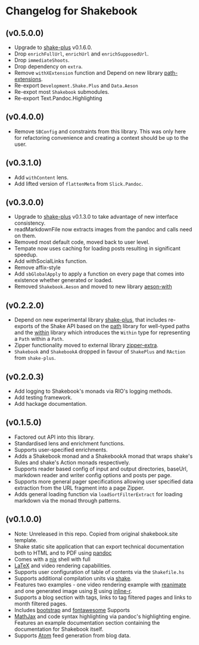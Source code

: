 # Changelog for Shakebook

## (v0.5.0.0)

* Upgrade to [shake-plus](https://hackage.haskell.org/package/shake-plus) v0.1.6.0.
* Drop `enrichFullUrl`, `enrichUrl` and `enrichSupposedUrl`.
* Drop `immediateShoots`.
* Drop dependency on `extra`.
* Remove `withXExtension` function and Depend on new library [path-extensions](https://hackage.haskell.org/package/path-extensions).
* Re-export `Development.Shake.Plus` and `Data.Aeson`
* Re-expot most `Shakebook` submodules.
* Re-export Text.Pandoc.Highlighting

## (v0.4.0.0)

* Remove `SBConfig` and constraints from this library. This was only here for refactoring
  convenience and creating a context should be up to the user.

## (v0.3.1.0)

* Add `withContent` lens.
* Add lifted version of `flattenMeta` from `Slick.Pandoc`.

## (v0.3.0.0)

* Upgrade to [shake-plus](https://hackage.haskell.org/package/shake-plus) v0.1.3.0
  to take advantage of new interface consistency.
* readMarkdownFile now extracts images from the pandoc and calls need on them.
* Removed most default code, moved back to user level.
* Tempate now uses caching for loading posts resulting in significant speedup.
* Add withSocialLinks function.
* Remove affix-style
* Add `sbGlobalApply` to apply a function on every page that comes into
  existence whether generated or loaded.
* Removed `Shakebook.Aeson` and moved to new library [aeson-with](https://hackage.haskell.org/package/aeson-with)

## (v0.2.2.0)

* Depend on new experimental library
  [shake-plus](https://hackage.haskell.org/package/shake-plus), that includes
re-exports of the Shake API based on the
[path](https://hackage.haskell.org/package/path) library for well-typed paths
and the [within](https://hackage.haskell.org/package/within) library which
introduces the `Within` type for representing a `Path` within a `Path`.
* Zipper functionality moved to external library
  [zipper-extra](https://hackage.haskell.org/package/zipper-extra).
* `Shakebook` and `ShakebookA` dropped in favour of `ShakePlus` and `RAction`
   from `shake-plus`.

## (v0.2.0.3)

* Add logging to Shakebook's monads via RIO's logging methods.
* Add testing framework.
* Add hackage documentation.

## (v0.1.5.0)

* Factored out API into this library.
* Standardised lens and enrichment functions.
* Supports user-specified enrichments.
* Adds a Shakebook monad and a ShakebookA monad that wraps shake's
  Rules and shake's Action monads respectively.
* Supports reader based config of input and output directories, baseUrl,
  markdown reader and writer config options and posts per page.
* Supports more general pager specifications allowing user specified data
  extraction from the URL fragment into a page Zipper.
* Adds general loading function via `loadSortFilterExtract` for loading
  markdown via the monad through patterns.

## (v0.1.0.0)

* Note: Unreleased in this repo. Copied from original shakebook.site template.
* Shake static site application that can export technical documentation both to
  HTML and to PDF using [pandoc](https://pandoc.org)
* Comes with a [nix](https://nixos.org/nix/) shell with full
* [LaTeX](https://www.latex-project.org/) and video rendering capabilities.
* Supports user configuration of table of contents via the `Shakefile.hs`
* Supports additional compilation units via [shake](https://shakebuild.com).
* Features two examples - one video rendering example with
  [reanimate](https://hackage.haskell.org/package/reanimate) and one generated
image using [R](https://www.r-project.org/) using
[inline-r](https://hackage.haskell.org/package/inline-r).
* Supports a blog section with tags, links to tag filtered pages and links to
  month filtered pages.
* Includes [bootstrap](https://getbootstrap.com/) and
  [fontawesome](https://fontawesome.com/) Supports
* [MathJax](https://www.mathjax.org/) and code syntax highlighting via pandoc's
  highlighting engine.  Features an example documentation section containing
the documentation for Shakebook itself.
* Supports [Atom](https://validator.w3.org/feed/docs/atom.html) feed generation
  from blog data.
